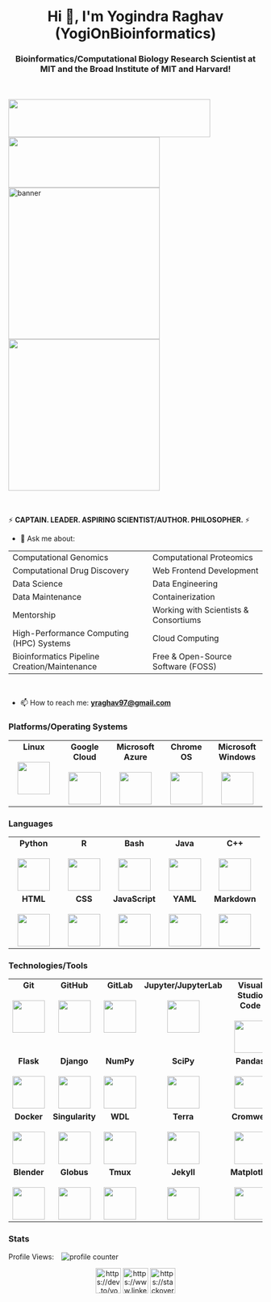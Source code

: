 <h1 align="center">Hi 👋, I'm Yogindra Raghav (YogiOnBioinformatics)</h1>
<h3 align="center">Bioinformatics/Computational Biology Research Scientist at MIT and the Broad Institute of MIT and Harvard!</h3>

<br>
</br>



<img src="https://images.squarespace-cdn.com/content/v1/5e4c3920c6558d22c45d154f/1582313764863-1YX1N91IG6K8RNFGEVVN/ke17ZwdGBToddI8pDm48kLg54uWrJAcUD_H31nZWco1Zw-zPPgdn4jUwVcJE1ZvWQUxwkmyExglNqGp0IvTJZUJFbgE-7XRK3dMEBRBhUpy5_SRJX1KPw3KOsYVEYlkQx8x5d1fRwps_2XvCT2WMbK_jrw2MWzmH5ZeVtIarv00/MIT-logo-with-spelling-office-red-gray-design1.png" align="left" width=400 height=75>
<img src="https://images.squarespace-cdn.com/content/v1/5c5a38e12727be0ca6a81209/1551725776759-K4H4ALS7WIJQCSICU408/ke17ZwdGBToddI8pDm48kDxGDPeYd_2b9dmzDrnBLdRZw-zPPgdn4jUwVcJE1ZvWQUxwkmyExglNqGp0IvTJZUJFbgE-7XRK3dMEBRBhUpzIUk2ylBE8zcuQzIWEWSca5_lsamN8b7GNQdA_PDRk8_qfpL-xSwTbDWrUMJjTfyY/BroadLogo_web.png" align="center" width="300" height="100">



<div class="row">
  <div class="column">
    <img width="300" height="300" align="left" src="https://avatars1.githubusercontent.com/u/38919947?s=460&u=49ab1365a14fac78a91e425efd583f7a2bcb3e25&v=4" alt="banner">
  </div>
  <div class="column">
    <img width="300" height="300" align="center" src="https://raw.githubusercontent.com/YogiOnBioinformatics/YogiOnBioinformatics/master/octocat.png">
  </div>
</div>  

<br>
<br/>

⚡ **CAPTAIN. LEADER. ASPIRING SCIENTIST/AUTHOR. PHILOSOPHER.** ⚡

- 💬 Ask me about: 
<table>
  <tbody>
    <tr>
      <td>Computational Genomics</td>
      <td>Computational Proteomics</td>
    </tr>
    <tr>
      <td>Computational Drug Discovery</td>
      <td>Web Frontend Development</td>
    </tr>
    <tr>
      <td>Data Science</td>
      <td>Data Engineering</td>
    </tr>
    <tr>
      <td>Data Maintenance</td>
      <td>Containerization</td>
    </tr>
    <tr>
      <td>Mentorship</td>
      <td>Working with Scientists & Consortiums</td>
    </tr>
    <tr>
      <td>High-Performance Computing (HPC) Systems</td>
      <td>Cloud Computing</td>
    </tr>
    <tr>
      <td>Bioinformatics Pipeline Creation/Maintenance</td>
      <td>Free & Open-Source Software (FOSS)</td>
    </tr>
  </tbody>
</table>

<br>

- 📫 How to reach me: **yraghav97@gmail.com**

### Platforms/Operating Systems 

<table>
  <tbody>
    <tr valign="top">
      <td width="20%" align="center">
        <span><strong>Linux</strong><span><br><br>
        <img height="64px" src="https://cdn.svgporn.com/logos/linux-tux.svg">
      </td>
      <td width="20%" align="center">
        <span><strong>Google Cloud</strong><span><br><br>
        <img height="64px" src="https://www.vectorlogo.zone/logos/google_cloud/google_cloud-icon.svg">
      </td>
      <td width="20%" align="center">
        <span><strong>Microsoft Azure</strong><span><br><br>
        <img height="64px" src="https://cdn.svgporn.com/logos/azure-icon.svg">
      </td>
      <td width="20%" align="center">
        <span><strong>Chrome OS</strong><span><br><br>
        <img height="64px" src="https://cdn.svgporn.com/logos/chrome.svg">
      </td>
      <td width="20%" align="center">
        <span><strong>Microsoft Windows</strong><span><br><br>
        <img height="64px" src="https://cdn.svgporn.com/logos/microsoft-windows.svg">
      </td>
    </tr>
  </tbody>
</table>


### Languages

<table>
  <tbody>
    <tr valign="top">
      <td width="20%" align="center">
        <span><strong>Python</strong><span><br><br>
        <img height="64px" src="https://cdn.svgporn.com/logos/python.svg">
      </td>
      <td width="20%" align="center">
        <span><strong>R</strong><span><br><br>
        <img height="64px" src="https://cdn.svgporn.com/logos/r-lang.svg">
      </td>
      <td width="20%" align="center">
        <span><strong>Bash</strong><span><br><br>
        <img height="64px" src="https://cdn.svgporn.com/logos/bash.svg">
      </td>
      <td width="20%" align="center">
        <span><strong>Java</strong><span><br><br>
        <img height="64px" src="https://cdn.svgporn.com/logos/java.svg">
      </td>
      <td width="20%" align="center">
        <span><strong>C++</strong><span><br><br>
        <img height="64px" src="https://cdn.svgporn.com/logos/c-plusplus.svg">
      </td>
    </tr>
    <tr valign="top">
      <td width="20%" align="center">
        <span><strong>HTML</strong><span><br><br>
        <img height="64px" src="https://cdn.svgporn.com/logos/html-5.svg">
      </td>
      <td width="20%" align="center">
        <span><strong>CSS</strong><span><br><br>
        <img height="64px" src="https://cdn.svgporn.com/logos/css-3.svg">
      </td>
      <td width="20%" align="center">
        <span><strong>JavaScript</strong><span><br><br>
        <img height="64px" src="https://cdn.svgporn.com/logos/javascript.svg">
      </td>
      <td width="20%" align="center">
        <span><strong>YAML</strong><span><br><br>
        <img height="64px" src="https://www.vectorlogo.zone/logos/yaml/yaml-ar21.svg">
      </td>
      <td width="20%" align="center">
        <span><strong>Markdown</strong><span><br><br>
        <img height="64px" src="https://cdn.svgporn.com/logos/markdown.svg">
      </td>
    </tr>
  </tbody>
</table>
      
### Technologies/Tools 


<table>
  <tbody>
    <tr valign="top">
      <td width="20%" align="center">
        <span><strong>Git</strong><span><br><br>
        <img height="64px" src="https://cdn.svgporn.com/logos/git-icon.svg">
      </td>
      <td width="20%" align="center">
        <span><strong>GitHub</strong><span><br><br>
        <img height="64px" src="https://cdn.svgporn.com/logos/github-icon.svg">
      </td>
      <td width="20%" align="center">
        <span><strong>GitLab</strong><span><br><br>
        <img height="64px" src="https://cdn.svgporn.com/logos/gitlab.svg">
      </td>
      <td width="20%" align="center">
        <span><strong>Jupyter/JupyterLab</strong><span><br><br>
        <img height="64px" src="https://cdn.svgporn.com/logos/jupyter.svg">
      </td>
      <td width="20%" align="center">
        <span><strong>Visual Studio Code</strong><span><br><br>
        <img height="64px" src="https://cdn.svgporn.com/logos/visual-studio-code.svg">
      </td>
    </tr>
    <tr valign="top">
      <td width="20%" align="center">
        <span><strong>Flask</strong><span><br><br>
        <img height="64px" src="https://cdn.svgporn.com/logos/flask.svg">
      </td>
      <td width="20%" align="center">
        <span><strong>Django</strong><span><br><br>
        <img height="64px" src="https://cdn.svgporn.com/logos/django.svg">
      </td>
      <td width="20%" align="center">
        <span><strong>NumPy</strong><span><br><br>
        <img height="64px" src="https://www.vectorlogo.zone/logos/numpy/numpy-ar21.svg">
      </td>
      <td width="20%" align="center">
        <span><strong>SciPy</strong><span><br><br>
        <img height="64px" src="https://jblevins.org/svg/scipy.svg">
      </td>
      <td width="20%" align="center">
        <span><strong>Pandas</strong><span><br><br>
        <img height="64px" src="https://upload.wikimedia.org/wikipedia/commons/thumb/e/ed/Pandas_logo.svg/1200px-Pandas_logo.svg.png">
      </td>
    </tr>
    <tr valign="top">
      <td width="20%" align="center">
        <span><strong>Docker</strong><span><br><br>
        <img height="64px" src="https://cdn.svgporn.com/logos/docker-icon.svg">
      </td>
      <td width="20%" align="center">
        <span><strong>Singularity</strong><span><br><br>
        <img height="64px" src="https://raw.githubusercontent.com/cncf/landscape/master/hosted_logos/singularity.svg">
      </td>
      <td width="20%" align="center">
        <span><strong>WDL</strong><span><br><br>
        <img height="64px" src="https://raw.githubusercontent.com/file-icons/source/master/svg/WDL.svg">
      </td>
      <td width="20%" align="center">
        <span><strong>Terra</strong><span><br><br>
        <img height="64px" src="https://images.squarespace-cdn.com/content/5c5a38e12727be0ca6a81209/1550244499020-Z9ZNFAE8YQ1CV5EFMCKQ/Terra-Logo.png?content-type=image%2Fpng">
      </td>
      <td width="20%" align="center">
        <span><strong>Cromwell</strong><span><br><br>
        <img height="64px" src="https://cromwell.readthedocs.io/en/stable/jamie_the_cromwell_pig.png">
      </td>
    </tr>
    <tr valign="top">
      <td width="20%" align="center">
        <span><strong>Blender</strong><span><br><br>
        <img height="64px" src="https://upload.wikimedia.org/wikipedia/commons/f/fa/Blenderlogo.svg">
      </td>
      <td width="20%" align="center">
        <span><strong>Globus</strong><span><br><br>
        <img height="64px" src="https://sciencegateways.org/documents/20182/24917/Globus_Blue_2013_square200.png/f076b910-d2eb-434b-84ff-002b2f62d343?t=1536072673277">
      </td>
      <td width="20%" align="center">
        <span><strong>Tmux</strong><span><br><br>
        <img height="64px" src="https://upload.wikimedia.org/wikipedia/commons/e/e4/Tmux_logo.svg">
      </td>
      <td width="20%" align="center">
        <span><strong>Jekyll</strong><span><br><br>
        <img height="64px" src="https://cdn.svgporn.com/logos/jekyll.svg">
      </td>
      <td width="20%" align="center">
        <span><strong>Matplotlib</strong><span><br><br>
        <img height="64px" src="https://upload.wikimedia.org/wikipedia/commons/0/01/Created_with_Matplotlib-logo.svg">
      </td>
    </tr>
  </tbody>
</table>


### Stats

Profile Views: &ensp; ![profile counter](https://profile-counter.glitch.me/YogiOnBioinformatics/count.svg)


<p align="center">
<a href="https://dev.to/https://dev.to/yogionbioinformatics" target="blank"><img align="center" src="https://cdn.jsdelivr.net/npm/simple-icons@3.0.1/icons/dev-dot-to.svg" alt="https://dev.to/yogionbioinformatics" height="50" width="50" /></a>
<a href="https://linkedin.com/in/https://www.linkedin.com/in/yogionbioinformatics/" target="blank"><img align="center" src="https://cdn.jsdelivr.net/npm/simple-icons@3.0.1/icons/linkedin.svg" alt="https://www.linkedin.com/in/yogionbioinformatics/" height="50" width="50" /></a>
<a href="https://stackoverflow.com/https://stackoverflow.com/users/10007125/yogionbioinformatics" target="blank"><img align="center" src="https://cdn.jsdelivr.net/npm/simple-icons@3.0.1/icons/stackoverflow.svg" alt="https://stackoverflow.com/users/10007125/yogionbioinformatics" height="50" width="50" /></a>
</p>
